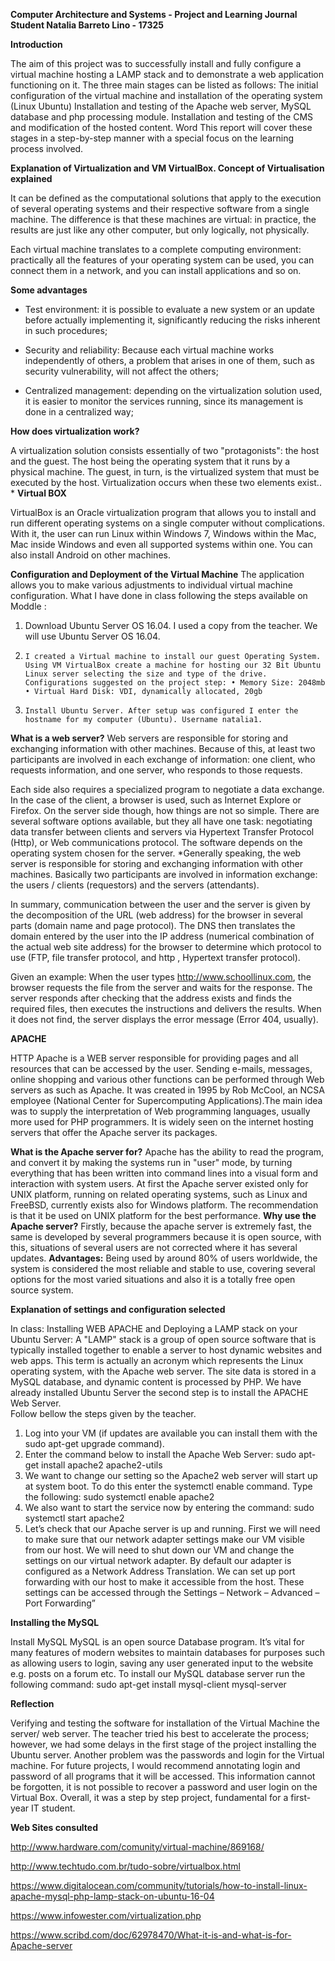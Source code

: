 
**Computer Architecture and Systems - Project and Learning Journal
Student Natalia Barreto Lino - 17325**

**Introduction**

The aim of this project was to successfully install and fully configure a virtual machine hosting a LAMP stack and to demonstrate a web application functioning on it. The three main stages can be listed as follows:
The initial configuration of the virtual machine and installation of the operating system (Linux Ubuntu)
Installation and testing of the Apache web server, MySQL database and php processing module.
Installation and testing of the CMS and modification of the hosted content. Word 
This report will cover these stages in a step-by-step manner with a special focus on the learning process involved.

**Explanation of Virtualization and VM VirtualBox. 
Concept of Virtualisation explained**

It can be defined as the computational solutions that apply to the execution of several operating systems and their respective software from a single machine. The difference is that these machines are virtual: in practice, the results are just like any other computer, but only logically, not physically.

Each virtual machine translates to a complete computing environment: practically all the features of your operating system can be used, you can connect them in a network, and you can install applications and so on. 

**Some advantages**
- Test environment: it is possible to evaluate a new system or an update before actually implementing it, significantly reducing the risks inherent in such procedures;

- Security and reliability: Because each virtual machine works independently of others, a problem that arises in one of them, such as security vulnerability, will not affect the others;


- Centralized management: depending on the virtualization solution used, it is easier to monitor the services running, since its management is done in a centralized way;

**How does virtualization work?**

A virtualization solution consists essentially of two "protagonists": the host and the guest. The host being the operating system that it runs by a physical machine. The guest, in turn, is the virtualized system that must be executed by the host. Virtualization occurs when these two elements exist..
*
**Virtual BOX**

VirtualBox is an Oracle virtualization program that allows you to install and run different operating systems on a single computer without complications. With it, the user can run Linux within Windows 7, Windows within the Mac, Mac inside Windows and even all supported systems within one. You can also install Android on other machines.

**Configuration and Deployment of the Virtual Machine**
The application allows you to make various adjustments to individual virtual machine configuration. What I have done in class following the steps available on Moddle :

  1.	Download Ubuntu Server OS 16.04. I used a copy from the teacher. We will use Ubuntu Server OS 16.04.
  2.	 I created a Virtual machine to install our guest Operating System. Using VM VirtualBox create a machine for hosting our 32 Bit Ubuntu Linux server selecting the size and type of the drive. Configurations suggested on the project step: • Memory Size: 2048mb • Virtual Hard Disk: VDI, dynamically allocated, 20gb 
  3.	 Install Ubuntu Server. After setup was configured I enter the hostname for my computer (Ubuntu). Username natalia1. 

**What is a web server?**
Web servers are responsible for storing and exchanging information with other machines. Because of this, at least two participants are involved in each exchange of information: one client, who requests information, and one server, who responds to those requests.

Each side also requires a specialized program to negotiate a data exchange. In the case of the client, a browser is used, such as Internet Explore or Firefox. On the server side though, how things are not so simple. There are several software options available, but they all have one task: negotiating data transfer between clients and servers via Hypertext Transfer Protocol (Http), or Web communications protocol. The software depends on the operating system chosen for the server.
*Generally speaking, the web server is responsible for storing and exchanging information with other machines. Basically two participants are involved in information exchange: the users / clients (requestors) and the servers (attendants).

In summary, communication between the user and the server is given by the decomposition of the URL (web address) for the browser in several parts (domain name and page protocol). The DNS then translates the domain entered by the user into the IP address (numerical combination of the actual web site address) for the browser to determine which protocol to use (FTP, file transfer protocol, and http , Hypertext transfer protocol).

Given an example:  When the user types http://www.schoollinux.com, the browser requests the file from the server and waits for the response. The server responds after checking that the address exists and finds the required files, then executes the instructions and delivers the results. When it does not find, the server displays the error message (Error 404, usually).


**APACHE**

HTTP Apache is a WEB server responsible for providing pages and all resources that can be accessed by the user. Sending e-mails, messages, online shopping and various other functions can be performed through Web servers as such as Apache.
It was created in 1995 by Rob McCool, an NCSA employee (National Center for Supercomputing Applications).The main idea was to supply the interpretation of Web programming languages, usually more used for PHP programmers. It is widely seen on the internet hosting servers that offer the Apache server its packages.

**What is the Apache server for?**
Apache has the ability to read the program, and convert it by making the systems run in "user" mode, by turning everything that has been written into command lines into a visual form and interaction with system users. At first the Apache server existed only for UNIX platform, running on related operating systems, such as Linux and FreeBSD, currently exists also for Windows platform. The recommendation is that it be used on UNIX platform for the best performance.
**Why use the Apache server?**
 Firstly, because the apache server is extremely fast, the same is developed by several programmers because it is open source, with this, situations of several users are not corrected where it has several updates.
**Advantages:**
 Being used by around 80% of users worldwide, the system is considered the most reliable and stable to use, covering several options for the most varied situations and also it is a totally free open source system. 

**Explanation of settings and configuration selected**
 
In class:  Installing WEB APACHE and Deploying a LAMP stack on your Ubuntu Server:
A "LAMP" stack is a group of open source software that is typically installed together to enable a server to host dynamic websites and web apps. This term is actually an acronym which represents the Linux operating system, with the Apache web server. The site data is stored in a MySQL database, and dynamic content is processed by PHP.
We have already installed Ubuntu Server the second step is to install the APACHE Web Server.  
Follow bellow the steps given by the teacher. 

  1.	Log into your VM (if updates are available you can install them with the sudo apt-get upgrade command). 
  2.	Enter the command below to install the Apache Web Server: sudo apt-get install apache2 apache2-utils 
  3.	We want to change our setting so the Apache2 web server will start up at system boot. To do this enter the systemctl enable command. Type the following: sudo systemctl enable apache2 
  4.	We also want to start the service now by entering the command: sudo systemctl start apache2 
  5.	Let’s check that our Apache server is up and running. First we will need to make sure that our network adapter settings make our VM visible from our host. We will need to shut down our VM and change the settings on our virtual network adapter. By default our adapter is configured as a Network Address Translation. We can set up port forwarding with our host to make it accessible from the host. These settings can be accessed through the Settings – Network – Advanced – Port Forwarding”
	
**Installing the MySQL**

Install MySQL MySQL is an open source Database program. It’s vital for many features of modern websites to maintain databases for purposes such as allowing users to login, saving any user generated input to the website e.g. posts on a forum etc. 
To install our MySQL database server run the following command: 
sudo apt-get install mysql-client mysql-server 


**Reflection** 

Verifying and testing the software for installation of the Virtual Machine the server/ web server. The teacher tried his best to accelerate the process; however, we had some delays in the first stage of the project installing the Ubuntu server. Another problem was the passwords and login for the Virtual machine. For future projects, I would recommend annotating login and password of all programs that it will be accessed. This information cannot be forgotten, it is not possible to recover a password and user login on the Virtual Box. Overall, it was a step by step project, fundamental for a first-year IT student.

**Web Sites consulted** 

http://www.hardware.com/comunity/virtual-machine/869168/

http://www.techtudo.com.br/tudo-sobre/virtualbox.html

https://www.digitalocean.com/community/tutorials/how-to-install-linux-apache-mysql-php-lamp-stack-on-ubuntu-16-04

https://www.infowester.com/virtualization.php

https://www.scribd.com/doc/62978470/What-it-is-and-what-is-for-Apache-server

